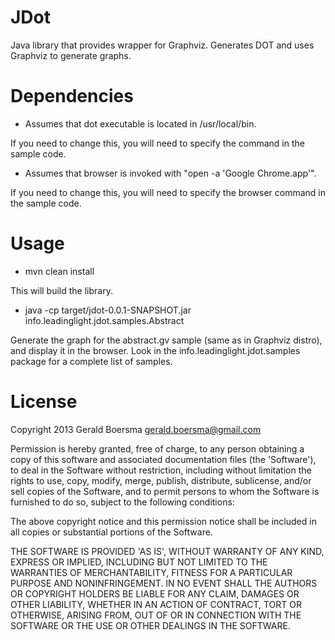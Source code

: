 JDot
====

Java library that provides wrapper for Graphviz. Generates DOT and uses Graphviz to generate graphs.

Dependencies
============

- Assumes that dot executable is located in /usr/local/bin. 

If you need to change this, you will need to specify the command in the sample code.

- Assumes that browser is invoked with "open -a 'Google Chrome.app'".

If you need to change this, you will need to specify the browser command in the sample code.  

Usage
=====

- mvn clean install

This will build the library.

- java -cp target/jdot-0.0.1-SNAPSHOT.jar info.leadinglight.jdot.samples.Abstract

Generate the graph for the abstract.gv sample (same as in Graphviz distro), and display it in the browser.
Look in the info.leadinglight.jdot.samples package for a complete list of samples.

License
=======

Copyright 2013 Gerald Boersma <gerald.boersma@gmail.com>

Permission is hereby granted, free of charge, to any person obtaining a copy of
this software and associated documentation files (the 'Software'), to deal in
the Software without restriction, including without limitation the rights to
use, copy, modify, merge, publish, distribute, sublicense, and/or sell copies of
the Software, and to permit persons to whom the Software is furnished to do so,
subject to the following conditions:

The above copyright notice and this permission notice shall be included in all
copies or substantial portions of the Software.

THE SOFTWARE IS PROVIDED 'AS IS', WITHOUT WARRANTY OF ANY KIND, EXPRESS OR
IMPLIED, INCLUDING BUT NOT LIMITED TO THE WARRANTIES OF MERCHANTABILITY, FITNESS
FOR A PARTICULAR PURPOSE AND NONINFRINGEMENT. IN NO EVENT SHALL THE AUTHORS OR
COPYRIGHT HOLDERS BE LIABLE FOR ANY CLAIM, DAMAGES OR OTHER LIABILITY, WHETHER
IN AN ACTION OF CONTRACT, TORT OR OTHERWISE, ARISING FROM, OUT OF OR IN
CONNECTION WITH THE SOFTWARE OR THE USE OR OTHER DEALINGS IN THE SOFTWARE.
 